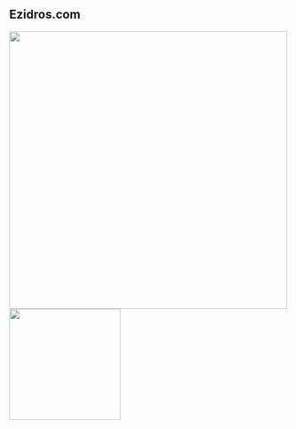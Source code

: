 ## Ezidros.com

<div aling="center">
    <img src="https://user-images.githubusercontent.com/80000943/124821986-bf4a7f00-df45-11eb-9f40-e44b58f0bf7e.jpeg" width="500px"/>
</div>

<div>
    <img src="https://user-images.githubusercontent.com/80000943/124821990-bfe31580-df45-11eb-8ce1-65595c6c714b.png" width="200px"/>
</div>

